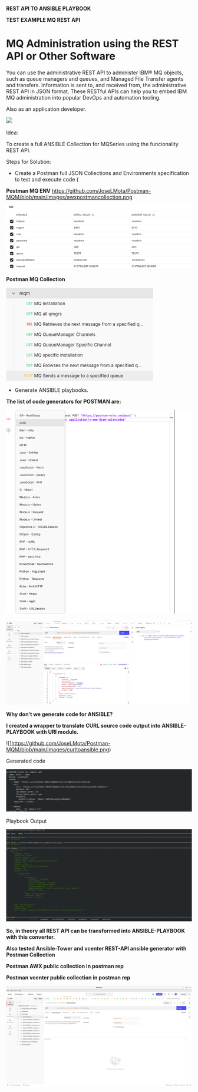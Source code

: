 **REST API TO ANSIBLE PLAYBOOK**


**TEST EXAMPLE MQ REST API**


# <span id="anchor"></span>MQ Administration using the REST API or Other Software

You can use the administrative REST API to administer IBM® MQ objects,
such as queue managers and queues, and Managed File Transfer agents and
transfers. Information is sent to, and received from, the administrative
REST API in JSON format. These RESTful APIs can help you to embed IBM MQ
administration into popular DevOps and automation tooling.

Also as an application developer.

![](https://github.com/JoseLMota/Postman-MQM/edit/main/images/mqrestapi.png)

Idea:

To create a full ANSIBLE Collection for MQSeries using the funcionality
REST API.

Steps for Solution:

  - Create a Postman full JSON Collections and Environments
    specification to test and execute code (



**Postman MQ ENV**
https://github.com/JoseLMota/Postman-MQM/blob/main/images/awxpostmancollection.png

![](https://github.com/JoseLMota/Postman-MQM/blob/main/images/mqenv.png)


**Postman MQ Collection**


![](https://github.com/JoseLMota/Postman-MQM/blob/main/images/mqcollection.png)



  - Generate ANSIBLE playbooks.

**The list of code generators for POSTMAN are:**

![](https://github.com/JoseLMota/Postman-MQM/blob/main/images/postmancode.png)

![](https://github.com/JoseLMota/Postman-MQM/blob/main/images/postmantestmq.png)

**Why don’t we generate code for ANSIBLE?**

**I created a  wrapper to translate CURL source code output into
ANSIBLE-PLAYBOOK with URI module.**

![]https://github.com/JoseLMota/Postman-MQM/blob/main/images/curltoansible.png)

Generated code
 
![](https://github.com/JoseLMota/Postman-MQM/blob/main/images/code.png)


Playbook Output

![](https://github.com/JoseLMota/Postman-MQM/blob/main/images/outputansilbe.png)

 


**So, in theory all REST API can be transformed into ANSIBLE-PLAYBOOK
with this converter.**


**Also tested Ansible-Tower and vcenter REST-API ansible generator with Postman Collection**

**Postman AWX public collection in postman rep**

**Postman vcenter public collection in postman rep**

![](https://github.com/JoseLMota/Postman-MQM/blob/main/images/awxpostmancollection.png)
